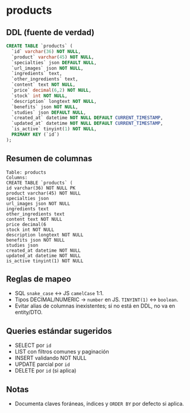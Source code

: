 # products

## DDL (fuente de verdad)

```sql
CREATE TABLE `products` (
  `id` varchar(36) NOT NULL,
  `product` varchar(45) NOT NULL,
  `specialties` json DEFAULT NULL,
  `url_images` json NOT NULL,
  `ingredients` text,
  `other_ingredients` text,
  `content` text NOT NULL,
  `price` decimal(6,2) NOT NULL,
  `stock` int NOT NULL,
  `description` longtext NOT NULL,
  `benefits` json NOT NULL,
  `studies` json DEFAULT NULL,
  `created_at` datetime NOT NULL DEFAULT CURRENT_TIMESTAMP,
  `updated_at` datetime NOT NULL DEFAULT CURRENT_TIMESTAMP,
  `is_active` tinyint(1) NOT NULL,
  PRIMARY KEY (`id`)
);
```

## Resumen de columnas

```
Table: products
Columns:
CREATE TABLE `products` (
id varchar(36) NOT NULL PK
product varchar(45) NOT NULL
specialties json
url_images json NOT NULL
ingredients text
other_ingredients text
content text NOT NULL
price decimal(6
stock int NOT NULL
description longtext NOT NULL
benefits json NOT NULL
studies json
created_at datetime NOT NULL
updated_at datetime NOT NULL
is_active tinyint(1) NOT NULL
```

## Reglas de mapeo

- SQL `snake_case` ↔ JS `camelCase` 1:1.
- Tipos DECIMAL/NUMERIC → `number` en JS. `TINYINT(1)` ↔ `boolean`.
- Evitar alias de columnas inexistentes; si no está en DDL, no va en entity/DTO.

## Queries estándar sugeridos

- SELECT por `id`
- LIST con filtros comunes y paginación
- INSERT validando NOT NULL
- UPDATE parcial por `id`
- DELETE por `id` (si aplica)

## Notas

- Documenta claves foráneas, índices y `ORDER BY` por defecto si aplica.
